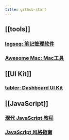 ```yaml
---
title: github-start
---
```


## [[tools]]
### [logseq: 笔记管理软件](https://github.com/logseq/logseq.git)
### [Awesome Mac: Mac工具](https://github.com/SuJunming/mac-awesomeTools)
## [[UI Kit]]
### [tabler: Dashboard UI Kit](https://github.com/tabler/tabler)
## [[JavaScript]]
### [现代 JavaScript 教程](https://zh.javascript.info/)
### [JavaScript 风格指南]()
